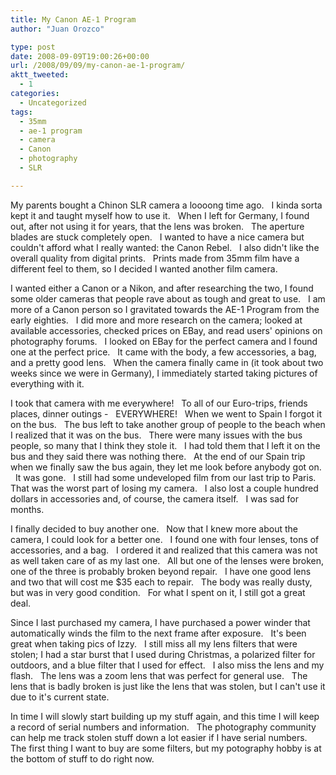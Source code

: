 ```yaml
---
title: My Canon AE-1 Program
author: "Juan Orozco" 

type: post
date: 2008-09-09T19:00:26+00:00
url: /2008/09/09/my-canon-ae-1-program/
aktt_tweeted:
  - 1
categories:
  - Uncategorized
tags:
  - 35mm
  - ae-1 program
  - camera
  - Canon
  - photography
  - SLR

---
```

My parents bought a Chinon SLR camera a loooong time ago.   I kinda sorta kept it and taught myself how to use it.   When I left for Germany, I found out, after not using it for years, that the lens was broken.   The aperture blades are stuck completely open.   I wanted to have a nice camera but couldn't afford what I really wanted: the Canon Rebel.   I also didn't like the overall quality from digital prints.   Prints made from 35mm film have a different feel to them, so I decided I wanted another film camera.

I wanted either a Canon or a Nikon, and after researching the two, I found some older cameras that people rave about as tough and great to use.   I am more of a Canon person so I gravitated towards the AE-1 Program from the early eighties.   I did more and more research on the camera; looked at available accessories, checked prices on EBay, and read users' opinions on photography forums.   I looked on EBay for the perfect camera and I found one at the perfect price.   It came with the body, a few accessories, a bag, and a pretty good lens.   When the camera finally came in (it took about two weeks since we were in Germany), I immediately started taking pictures of everything with it.

I took that camera with me everywhere!   To all of our Euro-trips, friends places, dinner outings -   EVERYWHERE!   When we went to Spain I forgot it on the bus.   The bus left to take another group of people to the beach when I realized that it was on the bus.   There were many issues with the bus people, so many that I think they stole it.   I had told them that I left it on the bus and they said there was nothing there.   At the end of our Spain trip when we finally saw the bus again, they let me look before anybody got on.   It was gone.   I still had some undeveloped film from our last trip to Paris.   That was the worst part of losing my camera.   I also lost a couple hundred dollars in accessories and, of course, the camera itself.   I was sad for months.

I finally decided to buy another one.   Now that I knew more about the camera, I could look for a better one.   I found one with four lenses, tons of accessories, and a bag.   I ordered it and realized that this camera was not as well taken care of as my last one.   All but one of the lenses were broken, one of the three is probably broken beyond repair.   I have one good lens and two that will cost me $35 each to repair.   The body was really dusty, but was in very good condition.   For what I spent on it, I still got a great deal.

Since I last purchased my camera, I have purchased a power winder that automatically winds the film to the next frame after exposure.   It's been great when taking pics of Izzy.   I still miss all my lens filters that were stolen; I had a star burst that I used during Christmas, a polarized filter for outdoors, and a blue filter that I used for effect.   I also miss the lens and my flash.   The lens was a zoom lens that was perfect for general use.   The lens that is badly broken is just like the lens that was stolen, but I can't use it due to it's current state.

In time I will slowly start building up my stuff again, and this time I will keep a record of serial numbers and information.   The photography community can help me track stolen stuff down a lot easier if I have serial numbers.   The first thing I want to buy are some filters, but my potography hobby is at the bottom of stuff to do right now.